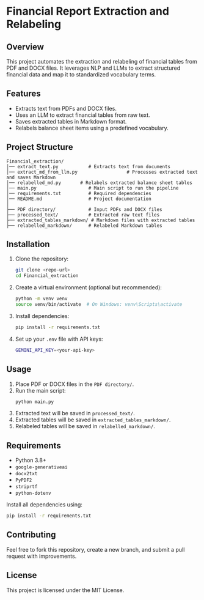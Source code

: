 # Financial Report Extraction and Relabeling

## Overview
This project automates the extraction and relabeling of financial tables from PDF and DOCX files. It leverages NLP and LLMs to extract structured financial data and map it to standardized vocabulary terms.

## Features
- Extracts text from PDFs and DOCX files.
- Uses an LLM to extract financial tables from raw text.
- Saves extracted tables in Markdown format.
- Relabels balance sheet items using a predefined vocabulary.

## Project Structure
```
Financial_extraction/
│── extract_text.py           # Extracts text from documents
│── extract_md_from_llm.py                  # Processes extracted text and saves Markdown
│── relabelled_md.py       # Relabels extracted balance sheet tables
│── main.py                   # Main script to run the pipeline
│── requirements.txt          # Required dependencies
│── README.md                 # Project documentation
│
├── PDF directory/            # Input PDFs and DOCX files
├── processed_text/           # Extracted raw text files
├── extracted_tables_markdown/ # Markdown files with extracted tables
├── relabelled_markdown/      # Relabeled Markdown tables
```

## Installation
1. Clone the repository:
   ```sh
   git clone <repo-url>
   cd Financial_extraction
   ```
2. Create a virtual environment (optional but recommended):
   ```sh
   python -m venv venv
   source venv/bin/activate  # On Windows: venv\Scripts\activate
   ```
3. Install dependencies:
   ```sh
   pip install -r requirements.txt
   ```
4. Set up your `.env` file with API keys:
   ```sh
   GEMINI_API_KEY=<your-api-key>
   ```

## Usage
1. Place PDF or DOCX files in the `PDF directory/`.
2. Run the main script:
   ```sh
   python main.py
   ```
3. Extracted text will be saved in `processed_text/`.
4. Extracted tables will be saved in `extracted_tables_markdown/`.
5. Relabeled tables will be saved in `relabelled_markdown/`.

## Requirements
- Python 3.8+
- `google-generativeai`
- `docx2txt`
- `PyPDF2`
- `striprtf`
- `python-dotenv`

Install all dependencies using:
```sh
pip install -r requirements.txt
```

## Contributing
Feel free to fork this repository, create a new branch, and submit a pull request with improvements.

## License
This project is licensed under the MIT License.

